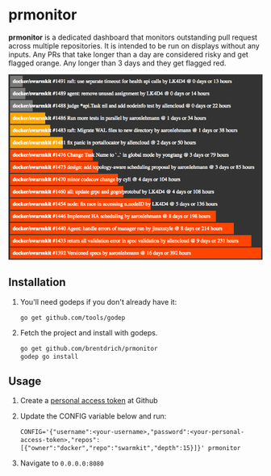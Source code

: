 # prmonitor

**prmonitor** is a dedicated dashboard that monitors outstanding
pull request across multiple repositories. It is intended to be
run on displays without any inputs. Any PRs that take longer than
a day are considered risky and get flagged orange. Any longer
than 3 days and they get flagged red.

![Example](/example.png)

## Installation
 1. You'll need godeps if you don't already have it:
    ```
    go get github.com/tools/godep
    ```

 2. Fetch the project and install with godeps.
    ```
    go get github.com/brentdrich/prmonitor
    godep go install
    ```

## Usage
 1. Create a [personal access token](https://github.com/blog/1509-personal-api-tokens) at Github

 3. Update the CONFIG variable below and run:
    ```
    CONFIG='{"username":<your-username>,"password":<your-personal-access-token>,"repos":[{"owner":"docker","repo":"swarmkit","depth":15}]}' prmonitor
    ```

 4. Navigate to `0.0.0.0:8080`